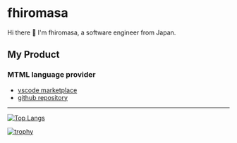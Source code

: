 # fhiromasa

Hi there 👋 I'm fhiromasa, a software engineer from Japan.

## My Product

### MTML language provider

- [vscode marketplace](https://marketplace.visualstudio.com/items?itemName=fhiromasa.mtml-language-provider)
- [github repository](https://github.com/fhiromasa/mtml-language-provider)

---

[![Top Langs](https://github-readme-stats.vercel.app/api/top-langs/?username=fhiromasa&layout=compact&theme=dark)](https://github.com/anuraghazra/github-readme-stats)

[![trophy](https://github-profile-trophy.vercel.app/?username=fhiromasa&theme=onedark&column=4)](https://github.com/ryo-ma/github-profile-trophy)
